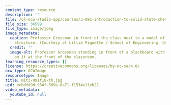 ```yaml
---
content_type: resource
description: ''
file: /ol-ocw-studio-app/courses/3-091-introduction-to-solid-state-chemistry-fall-2018/eebdfd9d934f569a8a71f1534e11eb22_mit3-091f18-th.jpg
file_size: 36599
file_type: image/jpeg
image_metadata:
  caption: Professor Grossman in front of the class next to a model of a crystalline
    structure. (Courtesy of Lillie Piquette / School of Engineering. Used with permission.)
  credit: ''
  image-alt: Professor Grossman standing in front of a blackboard with notes written
    on it at the front of the classroom.
learning_resource_types: []
license: https://creativecommons.org/licenses/by-nc-sa/4.0/
ocw_type: OCWImage
resourcetype: Image
title: mit3-091f18-th.jpg
uid: eebdfd9d-934f-569a-8a71-f1534e11eb22
video_metadata:
  youtube_id: null
---
```

